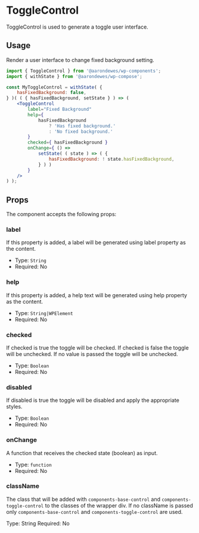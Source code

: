 # ToggleControl

ToggleControl is used to generate a toggle user interface.

## Usage

Render a user interface to change fixed background setting.

```jsx
import { ToggleControl } from '@aarondewes/wp-components';
import { withState } from '@aarondewes/wp-compose';

const MyToggleControl = withState( {
	hasFixedBackground: false,
} )( ( { hasFixedBackground, setState } ) => (
	<ToggleControl
		label="Fixed Background"
		help={
			hasFixedBackground
				? 'Has fixed background.'
				: 'No fixed background.'
		}
		checked={ hasFixedBackground }
		onChange={ () =>
			setState( ( state ) => ( {
				hasFixedBackground: ! state.hasFixedBackground,
			} ) )
		}
	/>
) );
```

## Props

The component accepts the following props:

### label

If this property is added, a label will be generated using label property as the content.

-   Type: `String`
-   Required: No

### help

If this property is added, a help text will be generated using help property as the content.

-   Type: `String|WPElement`
-   Required: No

### checked

If checked is true the toggle will be checked. If checked is false the toggle will be unchecked.
If no value is passed the toggle will be unchecked.

-   Type: `Boolean`
-   Required: No

### disabled

If disabled is true the toggle will be disabled and apply the appropriate styles.

-   Type: `Boolean`
-   Required: No

### onChange

A function that receives the checked state (boolean) as input.

-   Type: `function`
-   Required: No

### className

The class that will be added with `components-base-control` and `components-toggle-control` to the classes of the wrapper div. If no className is passed only `components-base-control` and `components-toggle-control` are used.

Type: String
Required: No
